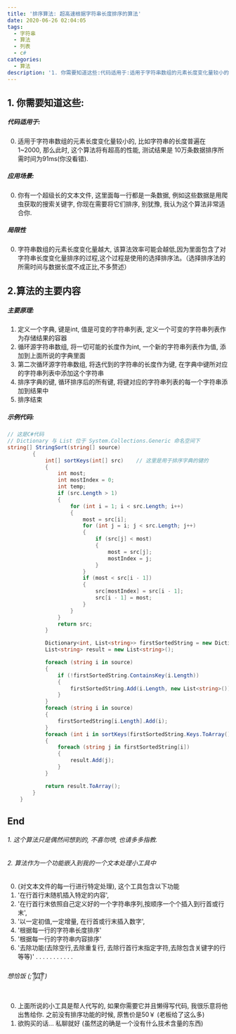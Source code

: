 ```yaml
---
title: '排序算法: 超高速根据字符串长度排序的算法'
date: 2020-06-26 02:04:05
tags:
  - 字符串
  - 算法
  - 列表
  - c#
categories:
  - 算法
description: '1. 你需要知道这些:代码适用于:适用于字符串数组的元素长度变化量较小的, 比如字符串的长度普遍在1~50, 那么此时, 这个算法将有超高的性能, 测试结果是 50万条数据排序所需时间为1s多一点(你没看错).应用场景:你有一个超级长的文本文件, 这里面每一行都是一条数据, 例如这些数据是用爬虫获取的搜索关键字, 你现在需要将它们排序, 别犹豫, 我认为这个算法非常适合你.局限性字符串数组的元素长度变化量越大, 该算法效率越低, 请根据需求使用.2.算法的主要内容主要原理:定'
---
```


## 1. 你需要知道这些:

##### 代码适用于:

0. 适用于字符串数组的元素长度变化量较小的, 比如字符串的长度普遍在1~2000, 那么此时, 这个算法将有超高的性能, 测试结果是 10万条数据排序所需时间为91ms(你没看错).

##### 应用场景:

0. 你有一个超级长的文本文件, 这里面每一行都是一条数据, 例如这些数据是用爬虫获取的搜索关键字, 你现在需要将它们排序, 别犹豫, 我认为这个算法非常适合你.

##### 局限性

0. 字符串数组的元素长度变化量越大, 该算法效率可能会越低,因为里面包含了对字符串长度变化量排序的过程,这个过程是使用的选择排序法。（选择排序法的所需时间与数据长度不成正比,不多赘述）

## 2.算法的主要内容

##### 主要原理:

1. 定义一个字典, 键是int, 值是可变的字符串列表, 定义一个可变的字符串列表作为存储结果的容器
2. 循环源字符串数组, 将一切可能的长度作为int, 一个新的字符串列表作为值, 添加到上面所说的字典里面
3. 第二次循环源字符串数组, 将迭代到的字符串的长度作为键, 在字典中键所对应的字符串列表中添加这个字符串
4. 排序字典的键, 循环排序后的所有键, 将键对应的字符串列表的每一个字符串添加到结果中
5. 排序结束

##### 示例代码:


```csharp
// 这是C#代码
// Dictionary 与 List 位于 System.Collections.Generic 命名空间下
string[] StringSort(string[] source)
        {
            int[] sortKeys(int[] src)    // 这里是用于排序字典的键的
            {
                int most;
                int mostIndex = 0;
                int temp;
                if (src.Length > 1)
                {
                    for (int i = 1; i < src.Length; i++)
                    {
                        most = src[i];
                        for (int j = i; j < src.Length; j++)
                        {
                            if (src[j] < most)
                            {
                                most = src[j];
                                mostIndex = j;
                            }
                        }
                        if (most < src[i - 1])
                        {
                            src[mostIndex] = src[i - 1];
                            src[i - 1] = most;
                        }
                    }
                }
                return src;
            }

            Dictionary<int, List<string>> firstSortedString = new Dictionary<int, List<string>>();
            List<string> result = new List<string>();

            foreach (string i in source)
            {
                if (!firstSortedString.ContainsKey(i.Length))
                {
                    firstSortedString.Add(i.Length, new List<string>());
                }
            }
            foreach (string i in source)
            {
                firstSortedString[i.Length].Add(i);
            }
            foreach (int i in sortKeys(firstSortedString.Keys.ToArray()))
            {
                foreach (string j in firstSortedString[i])
                {
                    result.Add(j);
                }
            }

            return result.ToArray();
        }
    }
```

## End

###### 1. 这个算法只是偶然间想到的, 不喜勿喷, 也请多多指教.

###### 2. 算法作为一个功能嵌入到我的一个文本处理小工具中

0. (对文本文件的每一行进行特定处理), 这个工具包含以下功能
1. '在行首行末随机插入特定的内容', 
2. '在行首行末依照自己定义好的一个字符串序列,按顺序一个个插入到行首或行末', 
3. '以一定初值,一定增量, 在行首或行末插入数字', 
4. '根据每一行的字符串长度排序'
5. '根据每一行的字符串内容排序'
6. '去除功能(去除空行,去除重复行, 去除行首行末指定字符,去除包含关键字的行 等等)'
.
.
.
.
.
.
.
.
.
.
.

###### 想恰饭 (;´༎ຶД༎ຶ`)

0. 上面所说的小工具是帮人代写的, 如果你需要它并且懒得写代码, 我很乐意将他出售给你. 之前没有排序功能的时候, 原售价是50￥ (老板给了这么多)
1. 欲购买的话... 私聊就好 (虽然这的确是一个没有什么技术含量的东西)

